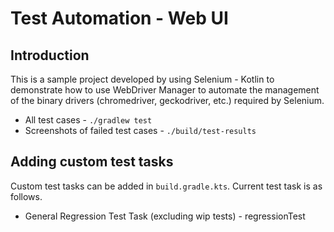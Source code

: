 # Test Automation - Web UI

## Introduction

This is a sample project developed by using Selenium - Kotlin to demonstrate how to use WebDriver Manager to automate the management of the binary drivers (chromedriver, geckodriver, etc.) required by Selenium.  
- All test cases - `./gradlew test`
- Screenshots of failed test cases - `./build/test-results`

## Adding custom test tasks

Custom test tasks can be added in `build.gradle.kts`. Current test task is as follows.
  
- General Regression Test Task (excluding wip tests) - regressionTest

